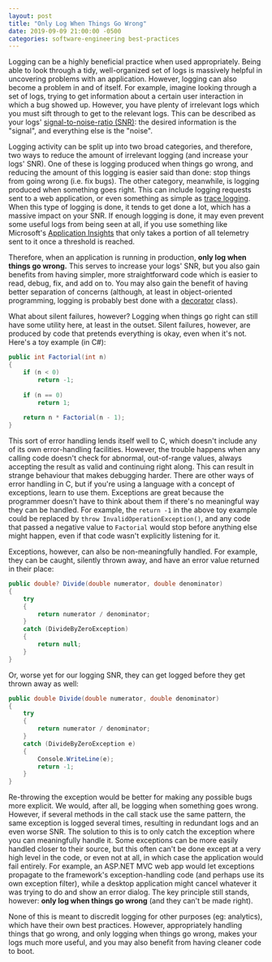 ```yaml
---
layout: post
title: "Only Log When Things Go Wrong"
date: 2019-09-09 21:00:00 -0500
categories: software-engineering best-practices
---
```

Logging can be a highly beneficial practice when used appropriately. Being able to look through a tidy, well-organized set of logs is massively helpful in uncovering problems with an application. However, logging can also become a problem in and of itself. For example, imagine looking through a set of logs, trying to get information about a certain user interaction in which a bug showed up. However, you have plenty of irrelevant logs which you must sift through to get to the relevant logs. This can be described as your logs' [signal-to-noise-ratio (SNR)][wikipedia-snr]: the desired information is the "signal", and everything else is the "noise".

Logging activity can be split up into two broad categories, and therefore, two ways to reduce the amount of irrelevant logging (and increase your logs' SNR). One of these is logging produced when things go wrong, and reducing the amount of this logging is easier said than done: stop things from going wrong (i.e. fix bugs). The other category, meanwhile, is logging produced when something goes right. This can include logging requests sent to a web application, or even something as simple as [trace logging][wikipedia-tracing]. When this type of logging is done, it tends to get done a lot, which has a massive impact on your SNR. If enough logging is done, it may even prevent some useful logs from being seen at all, if you use something like Microsoft's [Application Insights][appinsights-sampling] that only takes a portion of all telemetry sent to it once a threshold is reached.

Therefore, when an application is running in production, **only log when things go wrong.** This serves to increase your logs' SNR, but you also gain benefits from having simpler, more straightforward code which is easier to read, debug, fix, and add on to. You may also gain the benefit of having better separation of concerns (although, at least in object-oriented programming, logging is probably best done with a [decorator][wikipedia-decorator] class).

What about silent failures, however? Logging when things go right can still have some utility here, at least in the outset. Silent failures, however, are produced by code that pretends everything is okay, even when it's not. Here's a toy example (in C#):

```csharp
public int Factorial(int n)
{
    if (n < 0)
        return -1;
    
    if (n == 0)
        return 1;
    
    return n * Factorial(n - 1);
}
```

This sort of error handling lends itself well to C, which doesn't include any of its own error-handling facilities. However, the trouble happens when any calling code doesn't check for abnormal, out-of-range values, always accepting the result as valid and continuing right along. This can result in strange behaviour that makes debugging harder. There are other ways of error handling in C, but if you're using a language with a concept of exceptions, learn to use them. Exceptions are great because the programmer doesn't have to think about them if there's no meaningful way they can be handled. For example, the `return -1` in the above toy example could be replaced by `throw InvalidOperationException()`, and any code that passed a negative value to `Factorial` would stop before anything else might happen, even if that code wasn't explicitly listening for it.

Exceptions, however, can also be non-meaningfully handled. For example, they can be caught, silently thrown away, and have an error value returned in their place:

```csharp
public double? Divide(double numerator, double denominator)
{
    try
    {
        return numerator / denominator;
    }
    catch (DivideByZeroException)
    {
        return null;
    }
}
```

Or, worse yet for our logging SNR, they can get logged before they get thrown away as well:

```csharp
public double Divide(double numerator, double denominator)
{
    try
    {
        return numerator / denominator;
    }
    catch (DivideByZeroException e)
    {
        Console.WriteLine(e);
        return -1;
    }
}
```

Re-throwing the exception would be better for making any possible bugs more explicit. We would, after all, be logging when something goes wrong. However, if several methods in the call stack use the same pattern, the same exception is logged several times, resulting in redundant logs and an even worse SNR. The solution to this is to only catch the exception where you can meaningfully handle it. Some exceptions can be more easily handled closer to their source, but this often can't be done except at a very high level in the code, or even not at all, in which case the application would fail entirely. For example, an ASP.NET MVC web app would let exceptions propagate to the framework's exception-handling code (and perhaps use its own exception filter), while a desktop application might cancel whatever it was trying to do and show an error dialog. The key principle still stands, however: **only log when things go wrong** (and they can't be made right).

None of this is meant to discredit logging for other purposes (eg: analytics), which have their own best practices. However, appropriately handling things that go wrong, and only logging when things go wrong, makes your logs much more useful, and you may also benefit from having cleaner code to boot.

[wikipedia-snr]: https://en.wikipedia.org/wiki/Signal-to-noise_ratio
[wikipedia-tracing]: https://en.wikipedia.org/wiki/Tracing_(software)
[appinsights-sampling]: https://docs.microsoft.com/en-us/azure/azure-monitor/app/sampling
[wikipedia-decorator]: https://en.wikipedia.org/wiki/Decorator_pattern